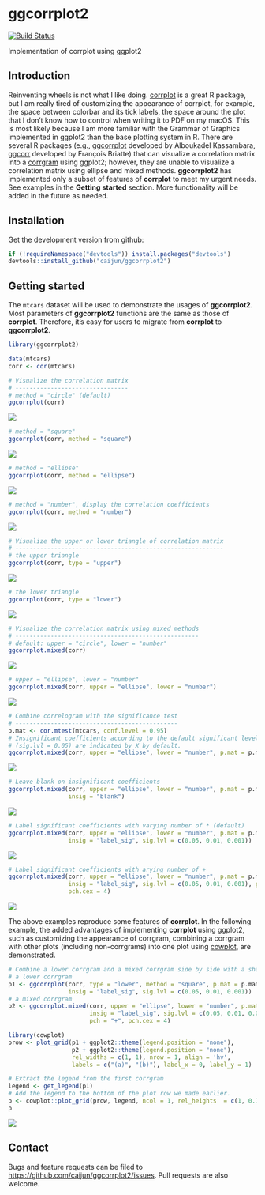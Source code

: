 
# ggcorrplot2

[![Build
Status](https://travis-ci.org/caijun/ggcorrplot2.svg?branch=master)](https://travis-ci.org/caijun/ggcorrplot2)

Implementation of corrplot using ggplot2

## Introduction

Reinventing wheels is not what I like doing.
[corrplot](https://CRAN.R-project.org/package=corrplot) is a great R
package, but I am really tired of customizing the appearance of
corrplot, for example, the space between colorbar and its tick labels,
the space around the plot that I don’t know how to control when writing
it to PDF on my macOS. This is most likely because I am more familiar
with the Grammar of Graphics implemented in ggplot2 than the base
plotting system in R. There are several R packages (e.g.,
[ggcorrplot](https://github.com/kassambara/ggcorrplot) developed by
Alboukadel Kassambara, [ggcorr](https://github.com/briatte/ggcorr)
developed by François Briatte) that can visualize a correlation matrix
into a
[corrgram](https://www.tandfonline.com/doi/abs/10.1198/000313002533)
using ggplot2; however, they are unable to visualize a correlation
matrix using ellipse and mixed methods. **ggcorrplot2** has implemented
only a subset of features of **corrplot** to meet my urgent needs. See
examples in the **Getting started** section. More functionality will be
added in the future as needed.

## Installation

Get the development version from github:

``` r
if (!requireNamespace("devtools")) install.packages("devtools")
devtools::install_github("caijun/ggcorrplot2")
```

## Getting started

The `mtcars` dataset will be used to demonstrate the usages of
**ggcorrplot2**. Most parameters of **ggcorrplot2** functions are the
same as those of **corrplot**. Therefore, it’s easy for users to migrate
from **corrplot** to **ggcorrplot2**.

``` r
library(ggcorrplot2)

data(mtcars)
corr <- cor(mtcars)

# Visualize the correlation matrix
# --------------------------------
# method = "circle" (default)
ggcorrplot(corr)
```

![](figs/README-unnamed-chunk-2-1.png)<!-- -->

``` r
# method = "square"
ggcorrplot(corr, method = "square")
```

![](figs/README-unnamed-chunk-2-2.png)<!-- -->

``` r
# method = "ellipse"
ggcorrplot(corr, method = "ellipse")
```

![](figs/README-unnamed-chunk-2-3.png)<!-- -->

``` r
# method = "number", display the correlation coefficients
ggcorrplot(corr, method = "number")
```

![](figs/README-unnamed-chunk-2-4.png)<!-- -->

``` r
# Visualize the upper or lower triangle of correlation matrix
# -----------------------------------------------------------
# the upper triangle
ggcorrplot(corr, type = "upper")
```

![](figs/README-unnamed-chunk-2-5.png)<!-- -->

``` r
# the lower triangle
ggcorrplot(corr, type = "lower")
```

![](figs/README-unnamed-chunk-2-6.png)<!-- -->

``` r
# Visualize the correlation matrix using mixed methods
# ----------------------------------------------------
# default: upper = "circle", lower = "number"
ggcorrplot.mixed(corr)
```

![](figs/README-unnamed-chunk-2-7.png)<!-- -->

``` r
# upper = "ellipse", lower = "number"
ggcorrplot.mixed(corr, upper = "ellipse", lower = "number")
```

![](figs/README-unnamed-chunk-2-8.png)<!-- -->

``` r
# Combine correlogram with the significance test
# ----------------------------------------------
p.mat <- cor.mtest(mtcars, conf.level = 0.95)
# Insignificant coefficients according to the default significant level 
# (sig.lvl = 0.05) are indicated by X by default.
ggcorrplot.mixed(corr, upper = "ellipse", lower = "number", p.mat = p.mat)
```

![](figs/README-unnamed-chunk-2-9.png)<!-- -->

``` r
# Leave blank on insignificant coefficients
ggcorrplot.mixed(corr, upper = "ellipse", lower = "number", p.mat = p.mat, 
                 insig = "blank")
```

![](figs/README-unnamed-chunk-2-10.png)<!-- -->

``` r
# Label significant coefficients with varying number of * (default)
ggcorrplot.mixed(corr, upper = "ellipse", lower = "number", p.mat = p.mat, 
                 insig = "label_sig", sig.lvl = c(0.05, 0.01, 0.001))
```

![](figs/README-unnamed-chunk-2-11.png)<!-- -->

``` r
# Label significant coefficients with arying number of +
ggcorrplot.mixed(corr, upper = "ellipse", lower = "number", p.mat = p.mat, 
                 insig = "label_sig", sig.lvl = c(0.05, 0.01, 0.001), pch = "+", 
                 pch.cex = 4)
```

![](figs/README-unnamed-chunk-2-12.png)<!-- -->

The above examples reproduce some features of **corrplot**. In the
following example, the added advantages of implementing **corrplot**
using ggplot2, such as customizing the appearance of corrgram, combining
a corrgram with other plots (including non-corrgrams) into one plot
using [cowplot](https://github.com/wilkelab/cowplot), are demonstrated.

``` r
# Combine a lower corrgram and a mixed corrgram side by side with a shared colorbar on the bottom
# a lower corrgram
p1 <- ggcorrplot(corr, type = "lower", method = "square", p.mat = p.mat, 
                 insig = "label_sig", sig.lvl = c(0.05, 0.01, 0.001))
# a mixed corrgram
p2 <- ggcorrplot.mixed(corr, upper = "ellipse", lower = "number", p.mat = p.mat, 
                       insig = "label_sig", sig.lvl = c(0.05, 0.01, 0.001), 
                       pch = "+", pch.cex = 4)

library(cowplot)
prow <- plot_grid(p1 + ggplot2::theme(legend.position = "none"),
                  p2 + ggplot2::theme(legend.position = "none"),
                  rel_widths = c(1, 1), nrow = 1, align = 'hv',
                  labels = c("(a)", "(b)"), label_x = 0, label_y = 1)

# Extract the legend from the first corrgram
legend <- get_legend(p1)
# Add the legend to the bottom of the plot row we made earlier.
p <- cowplot::plot_grid(prow, legend, ncol = 1, rel_heights  = c(1, 0.15))
p
```

<img src="figs/README-unnamed-chunk-3-1.png" style="display: block; margin: auto;" />

## Contact

Bugs and feature requests can be filed to
<https://github.com/caijun/ggcorrplot2/issues>. Pull requests are also
welcome.
